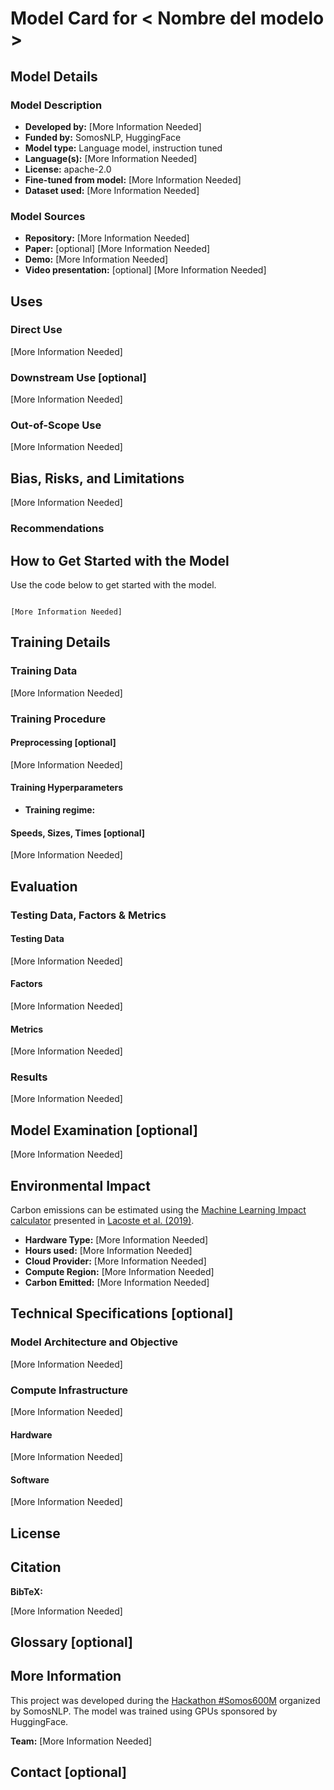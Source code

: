 <!--
Esta plantilla de Model Card es una adaptación de la de Hugging Face: https://github.com/huggingface/huggingface_hub/blob/main/src/huggingface_hub/templates/modelcard_template.md

¿Cómo utilizar esta plantilla? Copia el contenido en el README.md del repo de tu modelo en el Hub de Hugging Face y rellena cada sección.

Para más información sobre cómo rellenar cada sección ver las docs: https://huggingface.co/docs/hub/model-cards
-->

# Model Card for < Nombre del modelo >

<!-- Suele haber un nombre corto ("pretty name") para las URLs, tablas y demás y uno largo más descriptivo. Para crear el pretty name podéis utilizar acrónimos. -->

<!-- Resumen del modelo y motivación del proyecto (inc. los ODS relacionados). Esta sección es como el abstract. -->

<!-- Si queréis incluir una versión de la Dataset Card en español, enlazarla aquí al principio (e.g. `README_es.md`).-->

## Model Details

### Model Description

<!-- Resumen del modelo. -->

- **Developed by:** [More Information Needed] <!-- Nombre de los miembros del equipo -->
- **Funded by:** SomosNLP, HuggingFace <!-- Si contasteis con apoyo de otra entidad (e.g. vuestra universidad), añadidla aquí -->
- **Model type:** Language model, instruction tuned
- **Language(s):** [More Information Needed] <!-- Enumerar las lenguas en las que se ha entrenado el modelo, especificando el país de origen. Utilizar códigos ISO. Por ejemplo: Spanish (`es-CL`, `es-ES`, `es-MX`), Catalan (`ca`), Quechua (`qu`).  -->
- **License:** apache-2.0 <!-- Elegid una licencia lo más permisiva posible teniendo en cuenta la licencia del model pre-entrenado y los datasets utilizados -->
- **Fine-tuned from model:** [More Information Needed] <!-- Enlace al modelo pre-entrenado que habéis utilizado como base -->
- **Dataset used:** [More Information Needed] <!-- Enlace al dataset utilizado para el ajuste -->

### Model Sources

- **Repository:** [More Information Needed] <!-- Enlace al `main` del repo donde tengáis los scripts, i.e.: o del mismo repo del modelo en HuggingFace o a GitHub. -->
- **Paper:** [optional] [More Information Needed] <!-- Si vais a presentarlo a NAACL poned "WIP", "Comming soon!" o similar. Si no tenéis intención de presentarlo a ninguna conferencia ni escribir un preprint, eliminar. -->
- **Demo:** [More Information Needed] <!-- Enlace a la demo -->
- **Video presentation:** [optional] [More Information Needed] <!-- Enlace a vuestro vídeo de presentación en YouTube (están todos subidos aquí: https://www.youtube.com/playlist?list=PLTA-KAy8nxaASMwEUWkkTfMaDxWBxn-8J) -->

## Uses

<!-- Address questions around how the model is intended to be used, including the foreseeable users of the model and those affected by the model. -->

### Direct Use

<!-- This section is for the model use without fine-tuning or plugging into a larger ecosystem/app. -->

[More Information Needed]

### Downstream Use [optional]

<!-- This section is for the model use when fine-tuned for a task, or when plugged into a larger ecosystem/app -->

[More Information Needed]

### Out-of-Scope Use

<!-- This section addresses misuse, malicious use, and uses that the model will not work well for. -->

[More Information Needed]

## Bias, Risks, and Limitations

<!-- This section is meant to convey both technical and sociotechnical limitations. -->

[More Information Needed]

### Recommendations

<!-- This section is meant to convey recommendations with respect to the bias, risk, and technical limitations. -->

<!-- Example: Users (both direct and downstream) should be made aware of the risks, biases and limitations of the model. More information needed for further recommendations. -->

## How to Get Started with the Model

Use the code below to get started with the model.

```

[More Information Needed]

```

## Training Details

### Training Data

<!-- This should link to a Dataset Card, perhaps with a short stub of information on what the training data is all about as well as documentation related to data pre-processing or additional filtering. -->

[More Information Needed]

### Training Procedure

<!-- This relates heavily to the Technical Specifications. Content here should link to that section when it is relevant to the training procedure. -->

<!-- Detallar la técnica de entrenamiento utilizada y enlazar los scripts/notebooks. -->

#### Preprocessing [optional]

[More Information Needed]

#### Training Hyperparameters

<!-- Enumerar los valores de los hiperparámetros de entrenamiento. -->

- **Training regime:** <!--fp32, fp16 mixed precision, bf16 mixed precision, bf16 non-mixed precision, fp16 non-mixed precision, fp8 mixed precision -->

#### Speeds, Sizes, Times [optional]

<!-- This section provides information about throughput, start/end time, checkpoint size if relevant, etc. -->

[More Information Needed]

## Evaluation

<!-- This section describes the evaluation protocols and provides the results. -->

### Testing Data, Factors & Metrics

#### Testing Data

<!-- This should link to a Dataset Card. -->

[More Information Needed]

#### Factors

<!-- These are the things the evaluation is disaggregating by, e.g., subpopulations or domains. -->

[More Information Needed]

#### Metrics

<!-- These are the evaluation metrics being used, ideally with a description of why. -->

[More Information Needed]

### Results

<!-- Enlazar aquí los scripts/notebooks de evaluación y especificar los resultados. -->

[More Information Needed]

## Model Examination [optional]

<!-- Relevant interpretability work for the model goes here. -->

[More Information Needed]

## Environmental Impact

<!-- Total emissions (in grams of CO2eq) and additional considerations, such as electricity usage, go here. Edit the suggested text below accordingly. -->

<!-- Rellenar la información de la lista y calcular las emisiones con la página mencionada. -->

Carbon emissions can be estimated using the [Machine Learning Impact calculator](https://mlco2.github.io/impact#compute) presented in [Lacoste et al. (2019)](https://arxiv.org/abs/1910.09700).

- **Hardware Type:** [More Information Needed]
- **Hours used:** [More Information Needed]
- **Cloud Provider:** [More Information Needed]
- **Compute Region:** [More Information Needed]
- **Carbon Emitted:** [More Information Needed]

## Technical Specifications [optional]

<!-- Esta sección es opcional porque seguramente ya habéis mencionado estos detalles más arriba, igualmente está bien incluirlos aquí de nuevo como bullet points a modo de resumen. -->

### Model Architecture and Objective

[More Information Needed]

### Compute Infrastructure

[More Information Needed]

#### Hardware

<!-- Indicar el hardware utilizado, podéis agradecer aquí a quien lo patrocinó. -->

[More Information Needed]

#### Software

<!-- Enumerar las librerías utilizadas (e.g. transformers, distilabel). -->

[More Information Needed]

## License

<!-- Indicar bajo qué licencia se libera el modelo explicando, si no es apache 2.0, a qué se debe la licencia más restrictiva (i.e. herencia de las licencias del modelo pre-entrenado o de los datos utilizados). -->

## Citation

**BibTeX:**

[More Information Needed]

<!--

Aquí tenéis un ejemplo de cita de un dataset que podéis adaptar:

```
@software{benallal2024cosmopedia,
  author = {Ben Allal, Loubna and Lozhkov, Anton and Penedo, Guilherme and Wolf, Thomas and von Werra, Leandro},
  title = {Cosmopedia},
  month = February,
  year = 2024,
  url = {https://huggingface.co/datasets/HuggingFaceTB/cosmopedia}
}
```

- benallal2024cosmopedia -> nombre + año + nombre del modelo
- author: lista de miembros del equipo
- title: nombre del modelo
- year: año
- url: enlace al modelo

-->

## Glossary [optional]

<!-- If relevant, include terms and calculations in this section that can help readers understand the model or model card. -->

## More Information

<!-- Indicar aquí que el marco en el que se desarrolló el proyecto, en esta sección podéis incluir agradecimientos y más información sobre los miembros del equipo. Podéis adaptar el ejemplo a vuestro gusto. -->

This project was developed during the [Hackathon #Somos600M](https://somosnlp.org/hackathon) organized by SomosNLP. The model was trained using GPUs sponsored by HuggingFace.

**Team:** [More Information Needed]

<!--
- [Name 1](Link to Hugging Face profile)
- [Name 2](Link to Hugging Face profile)
-->

## Contact [optional]

<!-- Email de contacto para´posibles preguntas sobre el modelo. -->
